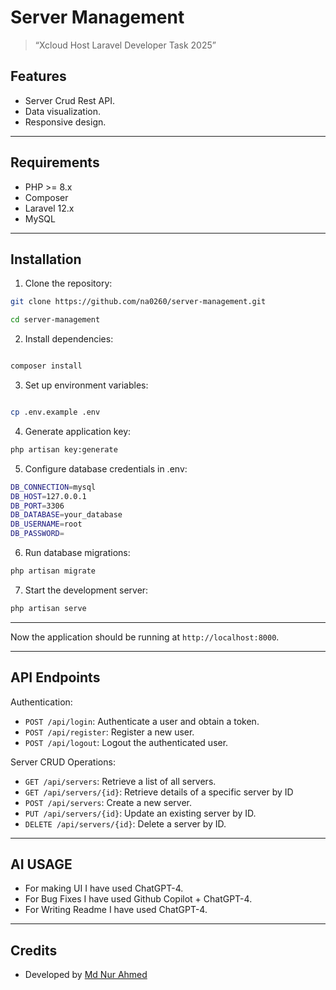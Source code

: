# Server Management

>“Xcloud Host Laravel Developer Task 2025”


## Features

- Server Crud Rest API.
- Data visualization.
- Responsive design.

---

## Requirements

- PHP >= 8.x
- Composer
- Laravel 12.x
- MySQL

---

## Installation

1. Clone the repository:

```bash
git clone https://github.com/na0260/server-management.git

cd server-management

```
2. Install dependencies:

```bash

composer install

```

3. Set up environment variables:

```bash

cp .env.example .env

```

4. Generate application key:

```bash
php artisan key:generate

```

5. Configure database credentials in .env:

```bash
DB_CONNECTION=mysql
DB_HOST=127.0.0.1
DB_PORT=3306
DB_DATABASE=your_database
DB_USERNAME=root
DB_PASSWORD=
```

6. Run database migrations:

```bash
php artisan migrate
```
7. Start the development server:

```bash
php artisan serve
```

---

Now the application should be running at `http://localhost:8000`.


---

## API Endpoints


Authentication:
- `POST /api/login`: Authenticate a user and obtain a token.
- `POST /api/register`: Register a new user.
- `POST /api/logout`: Logout the authenticated user.

Server CRUD Operations:
- `GET /api/servers`: Retrieve a list of all servers.
- `GET /api/servers/{id}`: Retrieve details of a specific server by ID
- `POST /api/servers`: Create a new server.
- `PUT /api/servers/{id}`: Update an existing server by ID.
- `DELETE /api/servers/{id}`: Delete a server by ID.

---

## AI USAGE
- For making UI I have used ChatGPT-4.
- For Bug Fixes I have used Github Copilot + ChatGPT-4.
- For Writing Readme I have used ChatGPT-4.

---

## Credits
- Developed by [Md Nur Ahmed](https://nurahmed.me/)

